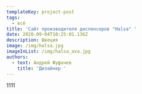 ```yaml
---
templateKey: project-post
tags:
  - всё
title: 'Сайт производителя диспенсеров "Halsa" '
date: 2020-09-04T10:25:01.136Z
description: Швеция
image: /img/halsa.jpg
imageInList: /img/halsa_ava.jpg
authors:
  - text: Андрей Фуфачев
    title: 'Дизайнер '
---
```

1111
